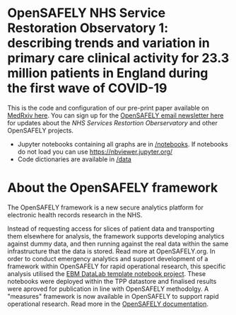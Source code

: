 # OpenSAFELY NHS Service Restoration Observatory 1: describing trends and variation in primary care clinical activity for 23.3 million patients in England during the first wave of COVID-19

This is the code and configuration of our pre-print paper available on [MedRxiv here](https://www.medrxiv.org/content/10.1101/2021.01.06.21249352v1). You can sign up for the [OpenSAFELY email newsletter here](https://opensafely.org/contact/) for updates about the _NHS Services Restortion Oberservatory_ and other OpenSAFELY projects.

- Jupyter notebooks containing all graphs are in [/notebooks](https://github.com/opensafely/restoration-observatory-intro-notebook/tree/master/notebooks). If notebooks do not load you can use https://nbviewer.jupyter.org/
- Code dictionaries are available in [/data](https://github.com/opensafely/restoration-observatory-intro-notebook/tree/master/data)


# About the OpenSAFELY framework
The OpenSAFELY framework is a new secure analytics platform for electronic health records research in the NHS.

Instead of requesting access for slices of patient data and transporting them elsewhere for analysis, the framework supports developing analytics against dummy data, and then running against the real data within the same infrastructure that the data is stored. Read more at OpenSAFELY.org. In order to conduct emergency analytics and support development of a framework within OpenSAFELY for rapid operational research, this specific analysis utilised the [EBM DataLab template notebook project](https://github.com/ebmdatalab/datalab-notebook-template). These notebooks were deployed within the TPP datastore and finalised results were aproved for publication in line with OpenSAFELY methodolgy. A "measures" framework is now available in OpenSAFELY to support rapid operational research. Read more in the [OpenSAFELY documentation](https://docs.opensafely.org/en/latest/). 

